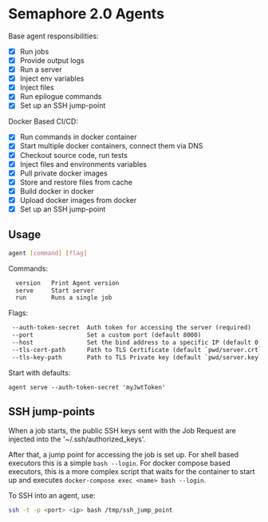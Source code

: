 # Semaphore 2.0 Agents

Base agent responsibilities:

- [x] Run jobs
- [x] Provide output logs
- [x] Run a server
- [x] Inject env variables
- [x] Inject files
- [x] Run epilogue commands
- [x] Set up an SSH jump-point

Docker Based CI/CD:

- [x] Run commands in docker container
- [x] Start multiple docker containers, connect them via DNS
- [x] Checkout source code, run tests
- [x] Inject files and environments variables
- [x] Pull private docker images
- [x] Store and restore files from cache
- [x] Build docker in docker
- [x] Upload docker images from docker
- [x] Set up an SSH jump-point

## Usage

``` bash
agent [command] [flag]
```

Commands:

``` txt
  version   Print Agent version
  serve     Start server
  run       Runs a single job
```

Flags:

``` txt
 --auth-token-secret  Auth token for accessing the server (required)
 --port               Set a custom port (default 8000)
 --host               Set the bind address to a specific IP (default 0.0.0.0)
 --tls-cert-path      Path to TLS Certificate (default `pwd/server.crt`)
 --tls-key-path       Path to TLS Private key (default `pwd/server.key`)
```

Start with defaults:

```
agent serve --auth-token-secret 'myJwtToken'
```

## SSH jump-points

When a job starts, the public SSH keys sent with the Job Request are injected
into the '~/.ssh/authorized_keys'.

After that, a jump point for accessing the job is set up. For shell based
executors this is a simple `bash --login`. For docker compose based executors,
this is a more complex script that waits for the container to start up and
executes `docker-compose exec <name> bash --login`.

To SSH into an agent, use:

``` bash
ssh -t -p <port> <ip> bash /tmp/ssh_jump_point
```

